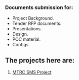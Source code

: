 ### Documents submission for:

- Project Background.
- Tender RFP documents.
- Presentations.
- Design.
- POC material.
- Configs.

## The projects here are:

1. [MTRC SMS Project](./MTRC_SMS_Project.md)
